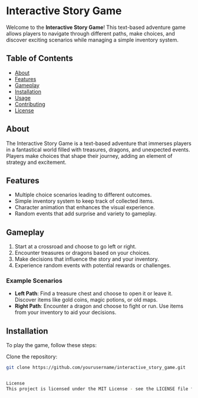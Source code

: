 # Interactive Story Game

Welcome to the **Interactive Story Game**! This text-based adventure game allows players to navigate through different paths, make choices, and discover exciting scenarios while managing a simple inventory system.

## Table of Contents
- [About](#about)
- [Features](#features)
- [Gameplay](#gameplay)
- [Installation](#installation)
- [Usage](#usage)
- [Contributing](#contributing)
- [License](#license)

## About

The Interactive Story Game is a text-based adventure that immerses players in a fantastical world filled with treasures, dragons, and unexpected events. Players make choices that shape their journey, adding an element of strategy and excitement.

## Features
- Multiple choice scenarios leading to different outcomes.
- Simple inventory system to keep track of collected items.
- Character animation that enhances the visual experience.
- Random events that add surprise and variety to gameplay.

## Gameplay

1. Start at a crossroad and choose to go left or right.
2. Encounter treasures or dragons based on your choices.
3. Make decisions that influence the story and your inventory.
4. Experience random events with potential rewards or challenges.

### Example Scenarios
- **Left Path**: Find a treasure chest and choose to open it or leave it. Discover items like gold coins, magic potions, or old maps.
- **Right Path**: Encounter a dragon and choose to fight or run. Use items from your inventory to aid your decisions.

## Installation

To play the game, follow these steps:

Clone the repository:
   ```bash
   git clone https://github.com/yourusername/interactive_story_game.git


License
This project is licensed under the MIT License - see the LICENSE file for details. Let me know if you need any further assistance!

  
